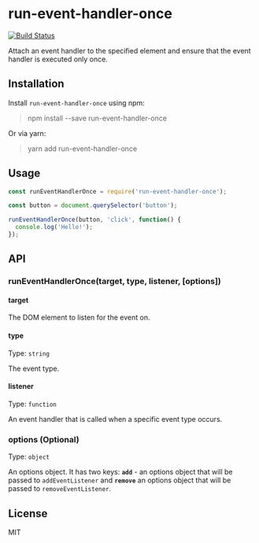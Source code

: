 # run-event-handler-once

[![Build Status](https://travis-ci.com/neosiae/run-event-handler-once.svg?branch=master)](https://travis-ci.com/neosiae/run-event-handler-once)

Attach an event handler to the specified element and ensure that the event handler is executed only once.

## Installation

Install `run-event-handler-once` using npm:

> npm install --save run-event-handler-once

Or via yarn:

> yarn add run-event-handler-once

## Usage

```javascript
const runEventHandlerOnce = require('run-event-handler-once');

const button = document.querySelector('button');

runEventHandlerOnce(button, 'click', function() {
  console.log('Hello!');
});
```

## API

### runEventHandlerOnce(target, type, listener, [options])

#### target

The DOM element to listen for the event on.

#### type 

Type: `string`

The event type.

#### listener

Type: `function`

An event handler that is called when a specific event type occurs.

### options (Optional)

Type: `object`

An options object. It has two keys: __`add`__ - an options object that will be passed to `addEventListener` and __`remove`__ an options object that will be passed to `removeEventListener`.

## License

MIT







